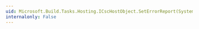 ```yaml
---
uid: Microsoft.Build.Tasks.Hosting.ICscHostObject.SetErrorReport(System.String)
internalonly: False
---
```

